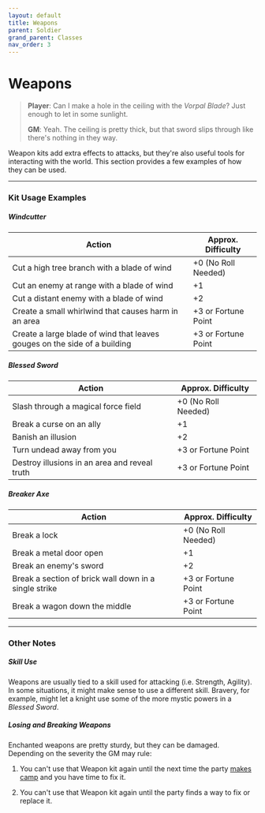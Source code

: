 ```yaml
---
layout: default
title: Weapons
parent: Soldier
grand_parent: Classes
nav_order: 3
---
```


# Weapons

> **Player**: Can I make a hole in the ceiling with the _Vorpal Blade_? Just enough to let in some sunlight.
>
> **GM**: Yeah. The ceiling is pretty thick, but that sword slips through like there's nothing in they way.

Weapon kits add extra effects to attacks, but they're also useful tools for interacting with the world. This section provides a few examples of how they can be used.

---

### Kit Usage Examples

##### Windcutter

| Action                                                                    | Approx. Difficulty  |
| ------------------------------------------------------------------------- | ------------------- |
| Cut a high tree branch with a blade of wind                               | +0 (No Roll Needed) |
| Cut an enemy at range with a blade of wind                                | +1                  |
| Cut a distant enemy with a blade of wind                                  | +2                  |
| Create a small whirlwind that causes harm in an area                      | +3 or Fortune Point |
| Create a large blade of wind that leaves gouges on the side of a building | +3 or Fortune Point |

##### Blessed Sword

| Action                                        | Approx. Difficulty  |
| --------------------------------------------- | ------------------- |
| Slash through a magical force field           | +0 (No Roll Needed) |
| Break a curse on an ally                      | +1                  |
| Banish an illusion                            | +2                  |
| Turn undead away from you                     | +3 or Fortune Point |
| Destroy illusions in an area and reveal truth | +3 or Fortune Point |

##### Breaker Axe

| Action                                                | Approx. Difficulty  |
| ----------------------------------------------------- | ------------------- |
| Break a lock                                          | +0 (No Roll Needed) |
| Break a metal door open                               | +1                  |
| Break an enemy's sword                                | +2                  |
| Break a section of brick wall down in a single strike | +3 or Fortune Point |
| Break a wagon down the middle                         | +3 or Fortune Point |

---

### Other Notes

##### Skill Use

Weapons are usually tied to a skill used for attacking (i.e. Strength, Agility). In some situations, it might make sense to use a different skill. Bravery, for example, might let a knight use some of the more mystic powers in a _Blessed Sword_.

##### Losing and Breaking Weapons

Enchanted weapons are pretty sturdy, but they can be damaged. Depending on the severity the GM may rule:

1. You can't use that Weapon kit again until the next time the party [makes camp](../../adventuring/exploration/making_camp.html) and you have time to fix it.

2. You can't use that Weapon kit again until the party finds a way to fix or replace it.
